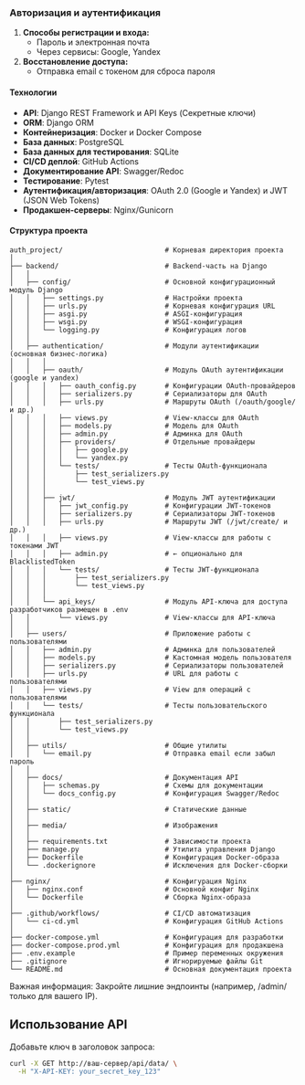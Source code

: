 ### Авторизация и аутентификация

1. **Способы регистрации и входа:**
    - Пароль и электронная почта
    - Через сервисы: Google, Yandex
2. **Восстановление доступа:**
    - Отправка email с токеном для сброса пароля

#### Технологии
- **API**: Django REST Framework и API Keys (Секретные ключи)
- **ORM**: Django ORM
- **Контейнеризация**: Docker и Docker Compose
- **База данных**: PostgreSQL
- **База данных для тестирования**: SQLite 
- **CI/CD деплой**: GitHub Actions
- **Документирование API**: Swagger/Redoc
- **Тестирование**: Pytest
- **Аутентификация/авторизация**: OAuth 2.0 (Google и Yandex) и JWT (JSON Web Tokens)
- **Продакшен-серверы**: Nginx/Gunicorn

#### Структура проекта
```
auth_project/                         # Корневая директория проекта
│
├── backend/                          # Backend-часть на Django
│   │
│   ├── config/                       # Основной конфигурационный модуль Django
│   │   ├── settings.py               # Настройки проекта
│   │   ├── urls.py                   # Корневая конфигурация URL
│   │   ├── asgi.py                   # ASGI-конфигурация
│   │   ├── wsgi.py                   # WSGI-конфигурация
│   │   └── logging.py                # Конфигурация логов
│   │
│   ├── authentication/               # Модули аутентификации (основная бизнес-логика)
│   │   │
│   │   ├── oauth/                    # Модуль OAuth аутентификации (google и yandex)
│   │   │   ├── oauth_config.py       # Конфигурации OAuth-провайдеров
│   │   │   ├── serializers.py        # Сериализаторы для OAuth
│   │   │   ├── urls.py               # Маршруты OAuth (/oauth/google/ и др.)
│   │   │   ├── views.py              # View-классы для OAuth
│   │   │   ├── models.py             # Модель для OAuth
│   │   │   ├── admin.py              # Админка для OAuth
│   │   │   ├── providers/            # Отдельные провайдеры
│   │   │   │   ├── google.py
│   │   │   │   └── yandex.py
│   │   │   └── tests/                # Тесты OAuth-функционала
│   │   │       ├── test_serializers.py
│   │   │       └── test_views.py
│   │   │
│   │   ├── jwt/                      # Модуль JWT аутентификации
│   │   │   ├── jwt_config.py         # Конфигурации JWT-токенов
│   │   │   ├── serializers.py        # Сериализаторы JWT-токенов
│   │   │   ├── urls.py               # Маршруты JWT (/jwt/create/ и др.)
│   │   │   ├── views.py              # View-классы для работы с токенами JWT
│   │   │   ├── admin.py              # ← опционально для BlacklistedToken
│   │   │   └── tests/                # Тесты JWT-функционала
│   │   │       ├── test_serializers.py
│   │   │       └── test_views.py
│   │   │
│   │   └── api_keys/                 # Модуль API-ключа для доступа разработчиков размещен в .env
│   │       └── views.py              # View-классы для API-ключа
│   │
│   ├── users/                        # Приложение работы с пользователями
│   │   ├── admin.py                  # Админка для пользователей
│   │   ├── models.py                 # Кастомная модель пользователя
│   │   ├── serializers.py            # Сериализаторы пользователей
│   │   ├── urls.py                   # URL для работы с пользователями
│   │   ├── views.py                  # View для операций с пользователями
│   │   └── tests/                    # Тесты пользовательского функционала
│   │       ├── test_serializers.py
│   │       └── test_views.py
│   │
│   ├── utils/                        # Общие утилиты
│   │   └── email.py                  # Отправка email если забыл пароль 
│   │   
│   ├── docs/                         # Документация API
│   │   ├── schemas.py                # Схемы для документации
│   │   └── docs_config.py            # Конфигурация Swagger/Redoc
│   │
│   ├── static/                       # Статические данные
│   │
│   ├── media/                        # Изображения
│   │
│   ├── requirements.txt              # Зависимости проекта
│   ├── manage.py                     # Утилита управления Django
│   ├── Dockerfile                    # Конфигурация Docker-образа
│   └── .dockerignore                 # Исключения для Docker-сборки
│
├── nginx/                            # Конфигурация Nginx
│   ├── nginx.conf                    # Основной конфиг Nginx
│   └── Dockerfile                    # Сборка Nginx-образа
│
├── .github/workflows/                # CI/CD автоматизация
│   └── ci-cd.yml                     # Конфигурация GitHub Actions
│
├── docker-compose.yml                # Конфигурация для разработки
├── docker-compose.prod.yml           # Конфигурация для продакшена
├── .env.example                      # Пример переменных окружения
├── .gitignore                        # Игнорируемые файлы Git
└── README.md                         # Основная документация проекта
```
Важная информация:
Закройте лишние эндпоинты (например, /admin/ только для вашего IP).

## Использование API

Добавьте ключ в заголовок запроса:
```bash
curl -X GET http://ваш-сервер/api/data/ \
  -H "X-API-KEY: your_secret_key_123"
```
